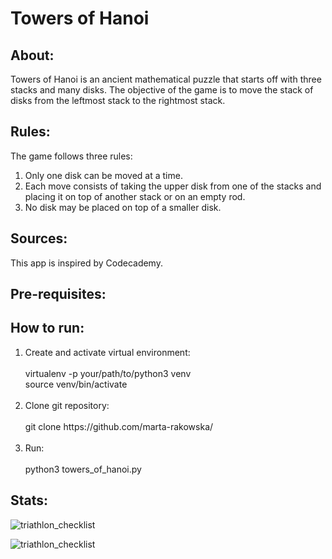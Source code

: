 # Towers of Hanoi

## About:
Towers of Hanoi is an ancient mathematical puzzle that starts off with three stacks and many disks.
The objective of the game is to move the stack of disks from the leftmost stack to the rightmost stack.

## Rules:

<p>The game follows three rules:</p>
 <ol>
   <li>Only one disk can be moved at a time.</li>
   <li>Each move consists of taking the upper disk from one of the stacks and placing it on top of another stack or on an empty rod.</li>
   <li>No disk may be placed on top of a smaller disk.</li>
  </ol>
  
## Sources:

<p>This app is inspired by Codecademy.</p>

## Pre-requisites:

## How to run:

<ol>
  <li>Create and activate virtual environment:<br><br>
      virtualenv -p your/path/to/python3 venv<br>
      source venv/bin/activate<br><br>
  <li>Clone git repository:<br><br>
      git clone https://github.com/marta-rakowska/<br><br>
  <li>Run:<br><br>
      python3 towers_of_hanoi.py<br>        
</ol>

## Stats:

![triathlon_checklist](https://img.shields.io/github/license/marta-rakowska/triathlon_checklist.svg)

![triathlon_checklist](https://img.shields.io/github/watchers/marta-rakowska/triathlon_checklist.svg)

